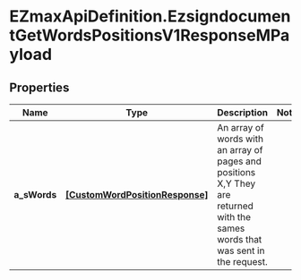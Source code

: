 # EZmaxApiDefinition.EzsigndocumentGetWordsPositionsV1ResponseMPayload

## Properties

Name | Type | Description | Notes
------------ | ------------- | ------------- | -------------
**a_sWords** | [**[CustomWordPositionResponse]**](CustomWordPositionResponse.md) | An array of words with an array of pages and positions X,Y  They are returned with the sames words that was sent in the request. | 


